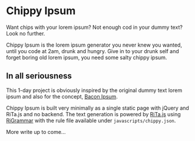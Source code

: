 # Chippy Ipsum
Want chips with your lorem ipsum? Not enough cod in your dummy text? Look no further.

Chippy Ipsum is the lorem ipsum generator you never knew you wanted, until you code at 2am, drunk and hungry. Give in to your drunk self and forget boring old lorem ipsum, you need some salty chippy ipsum.

## In all seriousness
This 1-day project is obviously inspired by the original dummy text lorem ipsum and also for the concept, [Bacon Ipsum](https://baconipsum.com).

Chippy Ipsum is built very minimally as a single static page with jQuery and RiTa.js and no backend. The text generation is powered by [RiTa.js](https://rednoise.org/rita/) using [RiGrammar](https://rednoise.org/rita/reference/RiGrammar.php) with the rule file available under `javascripts/chippy.json`.

More write up to come...